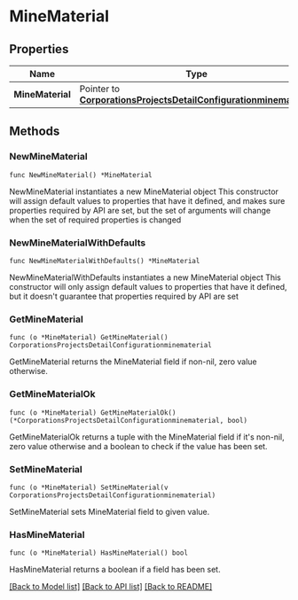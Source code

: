 # MineMaterial

## Properties

Name | Type | Description | Notes
------------ | ------------- | ------------- | -------------
**MineMaterial** | Pointer to [**CorporationsProjectsDetailConfigurationminematerial**](CorporationsProjectsDetailConfigurationminematerial.md) |  | [optional] 

## Methods

### NewMineMaterial

`func NewMineMaterial() *MineMaterial`

NewMineMaterial instantiates a new MineMaterial object
This constructor will assign default values to properties that have it defined,
and makes sure properties required by API are set, but the set of arguments
will change when the set of required properties is changed

### NewMineMaterialWithDefaults

`func NewMineMaterialWithDefaults() *MineMaterial`

NewMineMaterialWithDefaults instantiates a new MineMaterial object
This constructor will only assign default values to properties that have it defined,
but it doesn't guarantee that properties required by API are set

### GetMineMaterial

`func (o *MineMaterial) GetMineMaterial() CorporationsProjectsDetailConfigurationminematerial`

GetMineMaterial returns the MineMaterial field if non-nil, zero value otherwise.

### GetMineMaterialOk

`func (o *MineMaterial) GetMineMaterialOk() (*CorporationsProjectsDetailConfigurationminematerial, bool)`

GetMineMaterialOk returns a tuple with the MineMaterial field if it's non-nil, zero value otherwise
and a boolean to check if the value has been set.

### SetMineMaterial

`func (o *MineMaterial) SetMineMaterial(v CorporationsProjectsDetailConfigurationminematerial)`

SetMineMaterial sets MineMaterial field to given value.

### HasMineMaterial

`func (o *MineMaterial) HasMineMaterial() bool`

HasMineMaterial returns a boolean if a field has been set.


[[Back to Model list]](../README.md#documentation-for-models) [[Back to API list]](../README.md#documentation-for-api-endpoints) [[Back to README]](../README.md)


